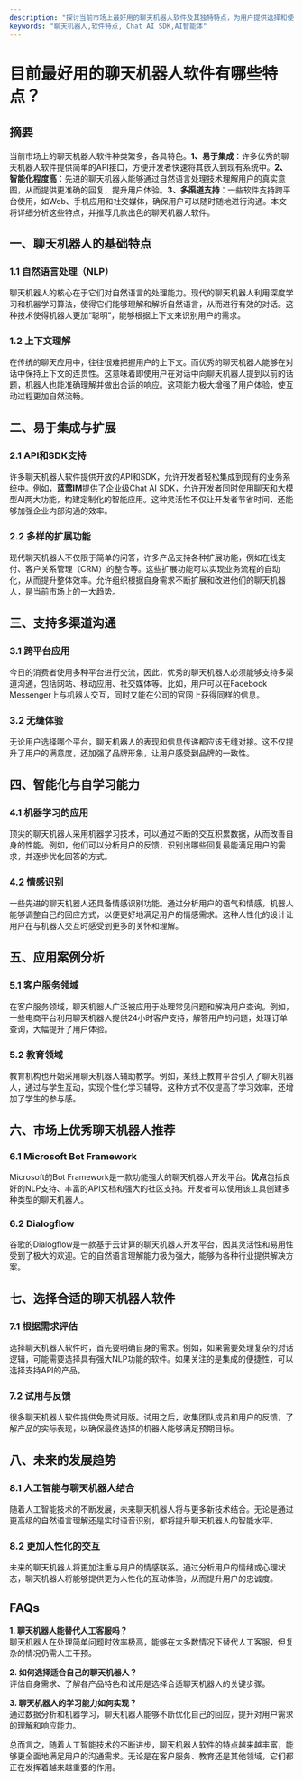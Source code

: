 ```yaml
---
description: "探讨当前市场上最好用的聊天机器人软件及其独特特点，为用户提供选择和使用建议。"
keywords: "聊天机器人,软件特点, Chat AI SDK,AI智能体"
---
```

# 目前最好用的聊天机器人软件有哪些特点？

## 摘要

当前市场上的聊天机器人软件种类繁多，各具特色。**1、易于集成**：许多优秀的聊天机器人软件提供简单的API接口，方便开发者快速将其嵌入到现有系统中。**2、智能化程度高**：先进的聊天机器人能够通过自然语言处理技术理解用户的真实意图，从而提供更准确的回复，提升用户体验。**3、多渠道支持**：一些软件支持跨平台使用，如Web、手机应用和社交媒体，确保用户可以随时随地进行沟通。本文将详细分析这些特点，并推荐几款出色的聊天机器人软件。

## 一、聊天机器人的基础特点

### 1.1 自然语言处理（NLP）

聊天机器人的核心在于它们对自然语言的处理能力。现代的聊天机器人利用深度学习和机器学习算法，使得它们能够理解和解析自然语言，从而进行有效的对话。这种技术使得机器人更加“聪明”，能够根据上下文来识别用户的需求。

### 1.2 上下文理解

在传统的聊天应用中，往往很难把握用户的上下文。而优秀的聊天机器人能够在对话中保持上下文的连贯性。这意味着即使用户在对话中向聊天机器人提到以前的话题，机器人也能准确理解并做出合适的响应。这项能力极大增强了用户体验，使互动过程更加自然流畅。

## 二、易于集成与扩展

### 2.1 API和SDK支持

许多聊天机器人软件提供开放的API和SDK，允许开发者轻松集成到现有的业务系统中。例如，**蓝莺IM**提供了企业级Chat AI SDK，允许开发者同时使用聊天和大模型AI两大功能，构建定制化的智能应用。这种灵活性不仅让开发者节省时间，还能够加强企业内部沟通的效率。

### 2.2 多样的扩展功能

现代聊天机器人不仅限于简单的问答，许多产品支持各种扩展功能，例如在线支付、客户关系管理（CRM）的整合等。这些扩展功能可以实现业务流程的自动化，从而提升整体效率。允许组织根据自身需求不断扩展和改进他们的聊天机器人，是当前市场上的一大趋势。

## 三、支持多渠道沟通

### 3.1 跨平台应用

今日的消费者使用多种平台进行交流，因此，优秀的聊天机器人必须能够支持多渠道沟通，包括网站、移动应用、社交媒体等。比如，用户可以在Facebook Messenger上与机器人交互，同时又能在公司的官网上获得同样的信息。

### 3.2 无缝体验

无论用户选择哪个平台，聊天机器人的表现和信息传递都应该无缝对接。这不仅提升了用户的满意度，还加强了品牌形象，让用户感受到品牌的一致性。

## 四、智能化与自学习能力

### 4.1 机器学习的应用

顶尖的聊天机器人采用机器学习技术，可以通过不断的交互积累数据，从而改善自身的性能。例如，他们可以分析用户的反馈，识别出哪些回复最能满足用户的需求，并逐步优化回答的方式。

### 4.2 情感识别

一些先进的聊天机器人还具备情感识别功能。通过分析用户的语气和情感，机器人能够调整自己的回应方式，以便更好地满足用户的情感需求。这种人性化的设计让用户在与机器人交互时感受到更多的关怀和理解。

## 五、应用案例分析

### 5.1 客户服务领域

在客户服务领域，聊天机器人广泛被应用于处理常见问题和解决用户查询。例如，一些电商平台利用聊天机器人提供24小时客户支持，解答用户的问题，处理订单查询，大幅提升了用户体验。

### 5.2 教育领域

教育机构也开始采用聊天机器人辅助教学。例如，某线上教育平台引入了聊天机器人，通过与学生互动，实现个性化学习辅导。这种方式不仅提高了学习效率，还增加了学生的参与感。

## 六、市场上优秀聊天机器人推荐

### 6.1 Microsoft Bot Framework

Microsoft的Bot Framework是一款功能强大的聊天机器人开发平台。**优点**包括良好的NLP支持、丰富的API文档和强大的社区支持。开发者可以使用该工具创建多种类型的聊天机器人。

### 6.2 Dialogflow

谷歌的Dialogflow是一款基于云计算的聊天机器人开发平台，因其灵活性和易用性受到了极大的欢迎。它的自然语言理解能力极为强大，能够为各种行业提供解决方案。

## 七、选择合适的聊天机器人软件

### 7.1 根据需求评估

选择聊天机器人软件时，首先要明确自身的需求。例如，如果需要处理复杂的对话逻辑，可能需要选择具有强大NLP功能的软件。如果关注的是集成的便捷性，可以选择支持API的产品。

### 7.2 试用与反馈

很多聊天机器人软件提供免费试用版。试用之后，收集团队成员和用户的反馈，了解产品的实际表现，以确保最终选择的机器人能够满足预期目标。

## 八、未来的发展趋势

### 8.1 人工智能与聊天机器人结合

随着人工智能技术的不断发展，未来聊天机器人将与更多新技术结合。无论是通过更高级的自然语言理解还是实时语音识别，都将提升聊天机器人的智能水平。

### 8.2 更加人性化的交互

未来的聊天机器人将更加注重与用户的情感联系。通过分析用户的情绪或心理状态，聊天机器人将能够提供更为人性化的互动体验，从而提升用户的忠诚度。

## FAQs

**1. 聊天机器人能替代人工客服吗？**  
聊天机器人在处理简单问题时效率极高，能够在大多数情况下替代人工客服，但复杂的情况仍需人工干预。

**2. 如何选择适合自己的聊天机器人？**  
评估自身需求、了解各产品特色和试用是选择合适聊天机器人的关键步骤。

**3. 聊天机器人的学习能力如何实现？**  
通过数据分析和机器学习，聊天机器人能够不断优化自己的回应，提升对用户需求的理解和响应能力。

总而言之，随着人工智能技术的不断进步，聊天机器人软件的特点越来越丰富，能够更全面地满足用户的沟通需求。无论是在客户服务、教育还是其他领域，它们都正在发挥着越来越重要的作用。
